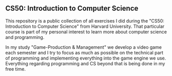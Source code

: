 ## CS50: Introduction to Computer Science
This repository is a public collection of all exercises I did during the "CS50: Introduction to Computer Science" from Harvard University. 
That particular course is part of my personal interest to learn more about computer science and programming.

In my study "Game-Production & Management" we develop a video game each semester and I try to focus as much as possible 
on the technical part of programming and implementing everything into the game engine we use. Everything regarding programming and CS beyond 
that is being done in my free time.
